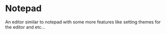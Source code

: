# Notepad
An editor similar to notepad with some more features like setting themes for the editor and etc...

